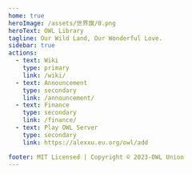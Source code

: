 ```yaml
---
home: true
heroImage: /assets/世界旗/0.png
heroText: OWL Library
tagline: Our Wild Land, Our Wonderful Love.
sidebar: true
actions:
  - text: Wiki
    type: primary 
    link: /wiki/
  - text: Announcement
    type: secondary 
    link: /announcement/
  - text: Finance
    type: secondary 
    link: /finance/
  - text: Play OWL Server
    type: secondary
    link: https://alexxu.eu.org/owl/add

footer: MIT Licensed | Copyright © 2023-OWL Union
---
```

